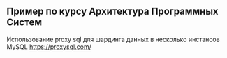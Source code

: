 ## Пример по курсу Архитектура Программных Систем

Использование proxy sql для шардинга данных в несколько инстансов MySQL https://proxysql.com/
